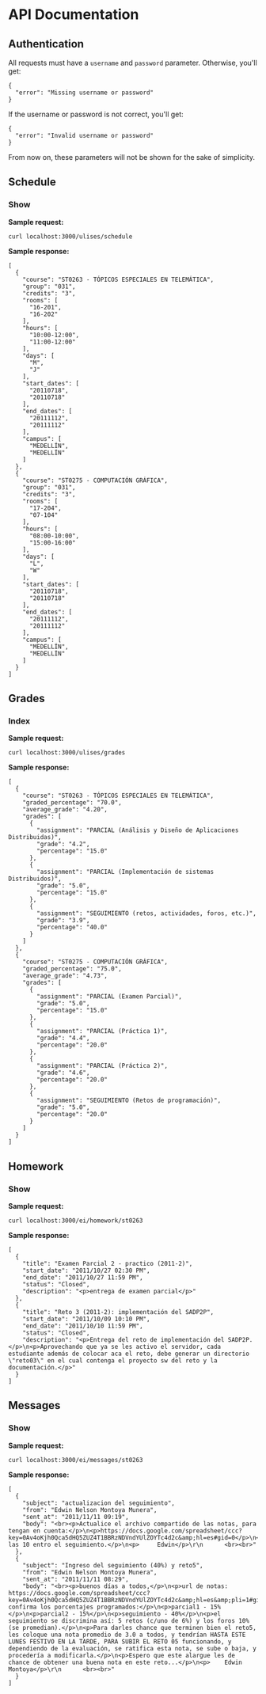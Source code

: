 API Documentation
=================

Authentication
--------------
All requests must have a `username` and `password` parameter. Otherwise, you'll get:

    {
      "error": "Missing username or password"
    }

If the username or password is not correct, you'll get:

    {
      "error": "Invalid username or password"
    }

From now on, these parameters will not be shown for the sake of simplicity.

Schedule
--------

### Show

**Sample request:** 

`curl localhost:3000/ulises/schedule`

**Sample response:**

    [
      {
        "course": "ST0263 - TÓPICOS ESPECIALES EN TELEMÁTICA",
        "group": "031",
        "credits": "3",
        "rooms": [
          "16-201",
          "16-202"
        ],
        "hours": [
          "10:00-12:00",
          "11:00-12:00"
        ],
        "days": [
          "M",
          "J"
        ],
        "start_dates": [
          "20110718",
          "20110718"
        ],
        "end_dates": [
          "20111112",
          "20111112"
        ],
        "campus": [
          "MEDELLÍN",
          "MEDELLÍN"
        ]
      },
      {
        "course": "ST0275 - COMPUTACIÓN GRÁFICA",
        "group": "031",
        "credits": "3",
        "rooms": [
          "17-204",
          "07-104"
        ],
        "hours": [
          "08:00-10:00",
          "15:00-16:00"
        ],
        "days": [
          "L",
          "W"
        ],
        "start_dates": [
          "20110718",
          "20110718"
        ],
        "end_dates": [
          "20111112",
          "20111112"
        ],
        "campus": [
          "MEDELLÍN",
          "MEDELLÍN"
        ]
      }
    ]


Grades
------

### Index

**Sample request:**

`curl localhost:3000/ulises/grades`

**Sample response:**

    [
      {
        "course": "ST0263 - TÓPICOS ESPECIALES EN TELEMÁTICA",
        "graded_percentage": "70.0",
        "average_grade": "4.20",
        "grades": [
          {
            "assignment": "PARCIAL (Análisis y Diseño de Aplicaciones Distribuidas)",
            "grade": "4.2",
            "percentage": "15.0"
          },
          {
            "assignment": "PARCIAL (Implementación de sistemas Distribuidos)",
            "grade": "5.0",
            "percentage": "15.0"
          },
          {
            "assignment": "SEGUIMIENTO (retos, actividades, foros, etc.)",
            "grade": "3.9",
            "percentage": "40.0"
          }
        ]
      },
      {
        "course": "ST0275 - COMPUTACIÓN GRÁFICA",
        "graded_percentage": "75.0",
        "average_grade": "4.73",
        "grades": [
          {
            "assignment": "PARCIAL (Examen Parcial)",
            "grade": "5.0",
            "percentage": "15.0"
          },
          {
            "assignment": "PARCIAL (Práctica 1)",
            "grade": "4.4",
            "percentage": "20.0"
          },
          {
            "assignment": "PARCIAL (Práctica 2)",
            "grade": "4.6",
            "percentage": "20.0"
          },
          {
            "assignment": "SEGUIMIENTO (Retos de programación)",
            "grade": "5.0",
            "percentage": "20.0"
          }
        ]
      }
    ]

Homework
--------

### Show

**Sample request:**

`curl localhost:3000/ei/homework/st0263`

**Sample response:**

    [
      {
        "title": "Examen Parcial 2 - practico (2011-2)",
        "start_date": "2011/10/27 02:30 PM",
        "end_date": "2011/10/27 11:59 PM",
        "status": "Closed",
        "description": "<p>entrega de examen parcial</p>"
      },
      {
        "title": "Reto 3 (2011-2): implementación del SADP2P",
        "start_date": "2011/10/09 10:10 PM",
        "end_date": "2011/10/10 11:59 PM",
        "status": "Closed",
        "description": "<p>Entrega del reto de implementación del SADP2P.</p>\n<p>Aprovechando que ya se les activo el servidor, cada estudiante además de colocar aca el reto, debe generar un directorio \"reto03\" en el cual contenga el proyecto sw del reto y la documentación.</p>"
      }
    ]


Messages
---------

### Show

**Sample request:**

`curl localhost:3000/ei/messages/st0263`

**Sample response:**

    [
      {
        "subject": "actualizacion del seguimiento",
        "from": "Edwin Nelson Montoya Munera",
        "sent_at": "2011/11/11 09:19",
        "body": "<br><p>Actualice el archivo compartido de las notas, para tengan en cuenta:</p>\n<p>https://docs.google.com/spreadsheet/ccc?key=0Av4oKjh0Qca5dHQ5ZUZ4T1BBRzNDVndYUlZOYTc4d2c&amp;hl=es#gid=0</p>\n<p>a las 10 entro el seguimiento.</p>\n<p>     Edwin</p>\r\n      <br><br>"
      },
      {
        "subject": "Ingreso del seguimiento (40%) y reto5",
        "from": "Edwin Nelson Montoya Munera",
        "sent_at": "2011/11/11 08:29",
        "body": "<br><p>buenos días a todos,</p>\n<p>url de notas: https://docs.google.com/spreadsheet/ccc?key=0Av4oKjh0Qca5dHQ5ZUZ4T1BBRzNDVndYUlZOYTc4d2c&amp;hl=es&amp;pli=1#gid=0</p>\n<p>se confirma los porcentajes programados:</p>\n<p>parcial1 - 15%</p>\n<p>parcial2 - 15%</p>\n<p>seguimiento - 40%</p>\n<p>el seguimiento se discrimina así: 5 retos (c/uno de 6%) y los foros 10% (se promedian).</p>\n<p>Para darles chance que terminen bien el reto5, les coloque una nota promedio de 3.0 a todos, y tendrían HASTA ESTE LUNES FESTIVO EN LA TARDE, PARA SUBIR EL RETO 05 funcionando, y dependiendo de la evaluación, se ratifica esta nota, se sube o baja, y procedería a modificarla.</p>\n<p>Espero que este alargue les de chance de obtener una buena nota en este reto...</p>\n<p>    Edwin Montoya</p>\r\n      <br><br>"
      }
    ]

